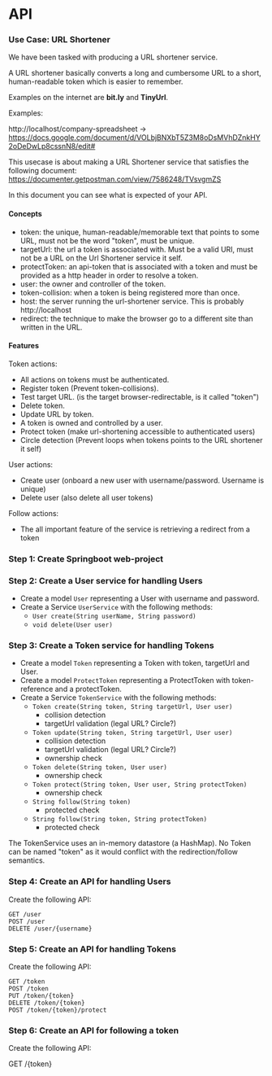 # API

### Use Case: URL Shortener
We have been tasked with producing a URL shortener service.

A URL shortener basically converts a long and cumbersome URL to a short, human-readable token which is easier to remember.

Examples on the internet are **bit.ly** and **TinyUrl**.

Examples: 

http://localhost/company-spreadsheet -> https://docs.google.com/document/d/VOLbjBNXbT5Z3M8oDsMVhDZnkHY2oDeDwLp8cssnN8/edit#

This usecase is about making a URL Shortener service that satisfies the following document: https://documenter.getpostman.com/view/7586248/TVsvgmZS

In this document you can see what is expected of your API.


#### Concepts
- token: the unique, human-readable/memorable text that points to some URL, must not be the word "token", must be unique.
- targetUrl: the url a token is associated with. Must be a valid URI, must not be a URL on the Url Shortener service it self.
- protectToken: an api-token that is associated with a token and must be provided as a http header in order to resolve a token.
- user: the owner and controller of the token.
- token-collision: when a token is being registered more than once.
- host: the server running the url-shortener service. This is probably http://localhost
- redirect: the technique to make the browser go to a different site than written in the URL.


#### Features
Token actions:
- All actions on tokens must be authenticated.
- Register token (Prevent token-collisions).
- Test target URL. (is the target browser-redirectable, is it called "token")
- Delete token.
- Update URL by token.
- A token is owned and controlled by a user.
- Protect token (make url-shortening accessible to authenticated users)
- Circle detection (Prevent loops when tokens points to the URL shortener it self)

User actions:
- Create user (onboard a new user with username/password. Username is unique)
- Delete user (also delete all user tokens)

Follow actions:
- The all important feature of the service is retrieving a redirect from a token




### Step 1: Create Springboot web-project

### Step 2: Create a User service for handling Users
- Create a model `User` representing a User with username and password.
- Create a Service `UserService` with the following methods:
    - `User create(String userName, String password)`
    - `void delete(User user)`


### Step 3: Create a Token service for handling Tokens
- Create a model `Token` representing a Token with token, targetUrl and User.
- Create a model `ProtectToken` representing a ProtectToken with token-reference and a protectToken.
- Create a Service `TokenService` with the following methods:
    - `Token create(String token, String targetUrl, User user)`
        - collision detection
        - targetUrl validation (legal URL? Circle?)
    - `Token update(String token, String targetUrl, User user)`
        - collision detection
        - targetUrl validation (legal URL? Circle?)
        - ownership check
    - `Token delete(String token, User user)`
        - ownership check
    - `Token protect(String token, User user, String protectToken)`
        - ownership check
    - `String follow(String token)`
        - protected check
    - `String follow(String token, String protectToken)`
        - protected check
    
The TokenService uses an in-memory datastore (a HashMap).
No Token can be named "token" as it would conflict with the redirection/follow semantics. 

### Step 4: Create an API for handling Users
Create the following API:

```
GET /user
POST /user
DELETE /user/{username}
```
### Step 5: Create an API for handling Tokens
Create the following API:

```
GET /token
POST /token
PUT /token/{token}
DELETE /token/{token}
POST /token/{token}/protect
```

### Step 6: Create an API for following a token
Create the following API:

GET /{token}